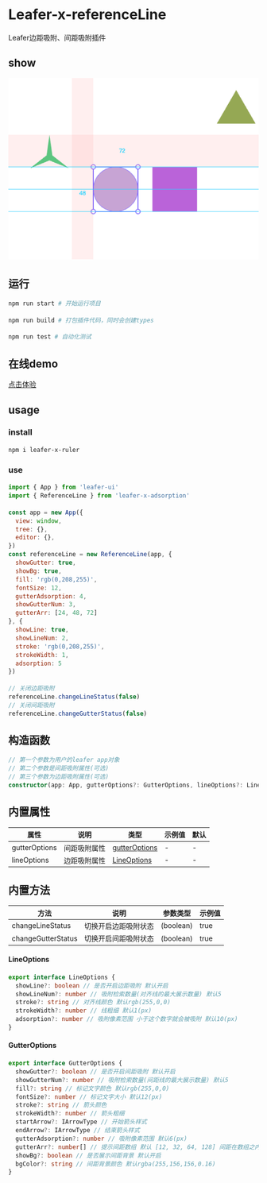 # Leafer-x-referenceLine

Leafer边距吸附、间距吸附插件

## show

![cover](https://github.com/dragonfly1111/leafer-x-adsorption/blob/main/public/image/demo.png?raw=true)

## 运行

```sh
npm run start # 开始运行项目

npm run build # 打包插件代码，同时会创建types

npm run test # 自动化测试
```

## 在线demo
[点击体验](https://dragonfly1111.github.io/)

## usage

### install

```shell
npm i leafer-x-ruler  
```

### use
```js
import { App } from 'leafer-ui'
import { ReferenceLine } from 'leafer-x-adsorption'

const app = new App({
  view: window,
  tree: {},
  editor: {},
})
const referenceLine = new ReferenceLine(app, {
  showGutter: true,
  showBg: true,
  fill: 'rgb(0,208,255)',
  fontSize: 12,
  gutterAdsorption: 4,
  showGutterNum: 3,
  gutterArr: [24, 48, 72]
}, {
  showLine: true,
  showLineNum: 2,
  stroke: 'rgb(0,208,255)',
  strokeWidth: 1,
  adsorption: 5
})

// 关闭边距吸附
referenceLine.changeLineStatus(false)
// 关闭间距吸附
referenceLine.changeGutterStatus(false)
```

## 构造函数
```ts
// 第一个参数为用户的leafer app对象
// 第二个参数是间距吸附属性(可选)
// 第三个参数为边距吸附属性(可选)
constructor(app: App, gutterOptions?: GutterOptions, lineOptions?: LineOptions) {}
```
## 内置属性
<table>
<thead>
  <th>属性</th>
  <th>说明</th>
  <th>类型</th>
  <th>示例值</th>
  <th>默认</th>
</thead>
<tr>
  <td>gutterOptions</td>
  <td>间距吸附属性</td>
  <td><a href='#GutterOptions'>gutterOptions</a></td>
  <td>-</td>
  <td>-</td>
</tr>
<tr>
  <td>lineOptions</td>
  <td>边距吸附属性</td>
  <td><a href='#LineOptions'>LineOptions</a></td>
  <td>-</td>
  <td>-</td>
</tr>
</table>

## 内置方法
<table>
<thead>
  <th>方法</th>
  <th>说明</th>
  <th>参数类型</th>
  <th>示例值</th>
</thead>
<tr>
  <td>changeLineStatus</td>
  <td>切换开启边距吸附状态</td>
  <td>(boolean)</td>
  <td>true</td>
</tr>
<tr>
  <td>changeGutterStatus</td>
  <td>切换开启间距吸附状态</td>
  <td>(boolean)</td>
  <td>true</td>
</tr>
</table>

#### LineOptions
```ts
export interface LineOptions {
  showLine?: boolean // 是否开启边距吸附 默认开启
  showLineNum?: number // 吸附检索数量(对齐线的最大展示数量) 默认5
  stroke?: string // 对齐线颜色 默认rgb(255,0,0)
  strokeWidth?: number // 线粗细 默认1(px)
  adsorption?: number // 吸附像素范围 小于这个数字就会被吸附 默认10(px)
}
```

#### GutterOptions
```ts
export interface GutterOptions {
  showGutter?: boolean // 是否开启间距吸附 默认开启
  showGutterNum?: number // 吸附检索数量(间距线的最大展示数量) 默认5
  fill?: string // 标记文字颜色 默认rgb(255,0,0)
  fontSize?: number // 标记文字大小 默认12(px)
  stroke?: string // 箭头颜色
  strokeWidth?: number // 箭头粗细
  startArrow?: IArrowType // 开始箭头样式
  endArrow?: IArrowType // 结束箭头样式
  gutterAdsorption?: number // 吸附像素范围 默认6(px)
  gutterArr?: number[] // 提示间距数组 默认 [12, 32, 64, 128] 间距在数组之内则会进行间距吸附
  showBg?: boolean // 是否展示间距背景 默认开启
  bgColor?: string // 间距背景颜色 默认rgba(255,156,156,0.16)
}
```
